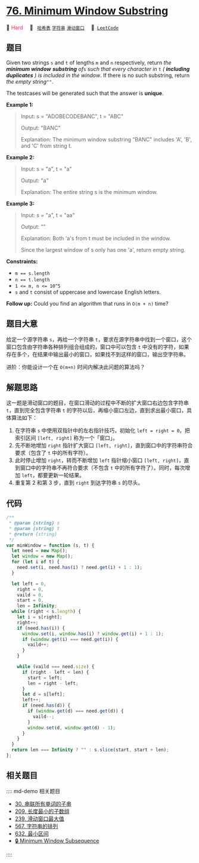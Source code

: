 # [76. Minimum Window Substring](https://leetcode.com/problems/minimum-window-substring/)

🔴 <font color=#ff334b>Hard</font>&emsp; 🔖&ensp; [`哈希表`](/leetcode/outline/tag/hash-table.md) [`字符串`](/leetcode/outline/tag/string.md) [`滑动窗口`](/leetcode/outline/tag/sliding-window.md)&emsp; 🔗&ensp;[`LeetCode`](https://leetcode.com/problems/minimum-window-substring/)

## 题目

Given two strings `s` and `t` of lengths `m` and `n` respectively, return _the
**minimum window**_ **_substring_** _of_`s` _such that every character in_ `t`
_( **including duplicates** ) is included in the window_. If there is no such
substring, return _the empty string_`""`.

The testcases will be generated such that the answer is **unique**.

**Example 1:**

> Input: s = "ADOBECODEBANC", t = "ABC"
>
> Output: "BANC"
>
> Explanation: The minimum window substring "BANC" includes 'A', 'B', and 'C' from string t.

**Example 2:**

> Input: s = "a", t = "a"
>
> Output: "a"
>
> Explanation: The entire string s is the minimum window.

**Example 3:**

> Input: s = "a", t = "aa"
>
> Output: ""
>
> Explanation: Both 'a's from t must be included in the window.
>
> Since the largest window of s only has one 'a', return empty string.

**Constraints:**

- `m == s.length`
- `n == t.length`
- `1 <= m, n <= 10^5`
- `s` and `t` consist of uppercase and lowercase English letters.

**Follow up:** Could you find an algorithm that runs in `O(m + n)` time?

## 题目大意

给定一个源字符串 `s`，再给一个字符串 `t`，要求在源字符串中找到一个窗口，这个窗口包含由字符串各种排列组合组成的，窗口中可以包含 `t` 中没有的字符，如果存在多个，在结果中输出最小的窗口，如果找不到这样的窗口，输出空字符串。

进阶：你能设计一个在 `O(m+n)` 时间内解决此问题的算法吗？

## 解题思路

这一题是滑动窗口的题目，在窗口滑动的过程中不断的扩大窗口右边包含字符串 `t`，直到完全包含字符串 `t` 的字符以后，再缩小窗口左边，直到求出最小窗口，具体算法如下：

1. 在字符串 `s` 中使用双指针中的左右指针技巧，初始化 `left = right = 0`，把索引区间 `[left, right]` 称为一个「窗口」。
2. 先不断地增加 `right` 指针扩大窗口 `[left, right]`，直到窗口中的字符串符合要求（包含了 `t` 中的所有字符）。
3. 此时停止增加 `right`，转而不断增加 `left` 指针缩小窗口 `[left, right]`，直到窗口中的字符串不再符合要求（不包含 `t` 中的所有字符了）。同时，每次增加 `left`，都要更新一轮结果。
4. 重复第 2 和第 3 步，直到 `right` 到达字符串 `s` 的尽头。

## 代码

```javascript
/**
 * @param {string} s
 * @param {string} t
 * @return {string}
 */
var minWindow = function (s, t) {
  let need = new Map();
  let window = new Map();
  for (let i of t) {
    need.set(i, need.has(i) ? need.get(i) + 1 : 1);
  }

  let left = 0,
    right = 0,
    vaild = 0,
    start = 0,
    len = Infinity;
  while (right < s.length) {
    let i = s[right];
    right++;
    if (need.has(i)) {
      window.set(i, window.has(i) ? window.get(i) + 1 : 1);
      if (window.get(i) === need.get(i)) {
        vaild++;
      }
    }

    while (vaild === need.size) {
      if (right - left < len) {
        start = left;
        len = right - left;
      }
      let d = s[left];
      left++;
      if (need.has(d)) {
        if (window.get(d) === need.get(d)) {
          vaild--;
        }
        window.set(d, window.get(d) - 1);
      }
    }
  }
  return len === Infinity ? "" : s.slice(start, start + len);
};
```

## 相关题目

:::: md-demo 相关题目

- [30. 串联所有单词的子串](https://leetcode.com/problems/substring-with-concatenation-of-all-words)
- [209. 长度最小的子数组](https://leetcode.com/problems/minimum-size-subarray-sum)
- [239. 滑动窗口最大值](https://leetcode.com/problems/sliding-window-maximum)
- [567. 字符串的排列](https://leetcode.com/problems/permutation-in-string)
- [632. 最小区间](https://leetcode.com/problems/smallest-range-covering-elements-from-k-lists)
- [🔒 Minimum Window Subsequence](https://leetcode.com/problems/minimum-window-subsequence)

::::
